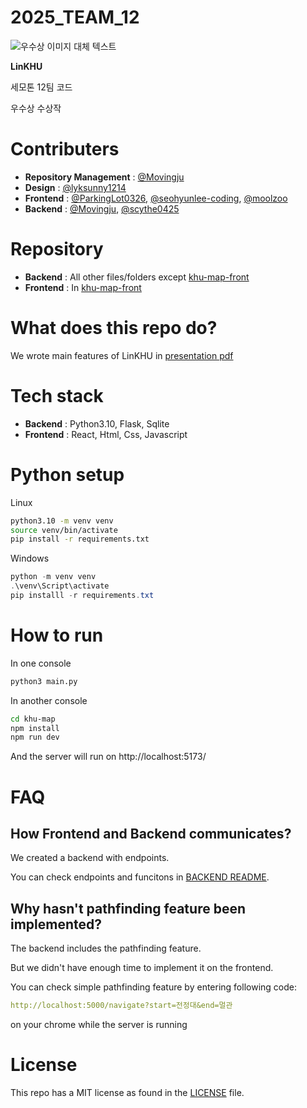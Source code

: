 # 2025_TEAM_12

![우수상 이미지 대체 텍스트](statics/images/result.png)

**LinKHU**

세모톤 12팀 코드

우수상 수상작

# Contributers

- **Repository Management** : [@Movingju](https://github.com/Movingju)
- **Design** : [@lyksunny1214](https://github.com/lyksunny1214)
- **Frontend** : [@ParkingLot0326](https://github.com/ParkingLot0326), [@seohyunlee-coding](https://github.com/seohyunlee-coding), [@moolzoo](https://github.com/moolzoo)
- **Backend** : [@Movingju](https://github.com/Movingju), [@scythe0425](https://github.com/scythe0425)

# Repository

- **Backend** : All other files/folders except [khu-map-front](/khu-map/)
- **Frontend** : In [khu-map-front](/khu-map/)

# What does this repo do?

We wrote main features of LinKHU in [presentation pdf](/presentation.pdf)

# Tech stack

- **Backend** : Python3.10, Flask, Sqlite
- **Frontend** : React, Html, Css, Javascript

# Python setup

Linux

```bash
python3.10 -m venv venv
source venv/bin/activate
pip install -r requirements.txt
```

Windows

```powershell
python -m venv venv
.\venv\Script\activate
pip installl -r requirements.txt
```

# How to run

In one console

```bash
python3 main.py
```

In another console

```bash
cd khu-map
npm install
npm run dev
```

And the server will run on http://localhost:5173/

# FAQ

## How Frontend and Backend communicates?

We created a backend with endpoints.

You can check endpoints and funcitons in [BACKEND README](/README_backend.md).

## Why hasn't pathfinding feature been implemented?

The backend includes the pathfinding feature.

But we didn't have enough time to implement it on the frontend.

You can check simple pathfinding feature by entering following code:

```yaml
http://localhost:5000/navigate?start=전정대&end=멀관
```

on your chrome while the server is running

# License

This repo has a MIT license as found in the [LICENSE](/LICENSE) file.
